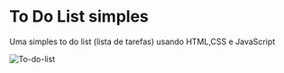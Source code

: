 # To Do List simples 

Uma simples to do list (lista de tarefas) usando HTML,CSS e JavaScript 



 ![To-do-list](https://github.com/gabisanttos/To-do-list/assets/143444383/7d4bcbb8-1420-4c7d-afc8-703f4589fc2e)
